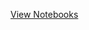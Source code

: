 [View Notebooks](http://nbviewer.ipython.org/github/danielballan/photoactivation-paper/tree/master/)

